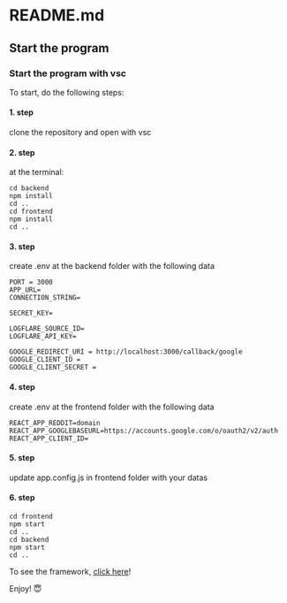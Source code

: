 # README.md

## Start the program

### Start the program with vsc

To start, do the following steps:

#### 1. step

clone the repository and open with vsc

#### 2. step

at the terminal:

```
cd backend
npm install
cd ..
cd frontend
npm install
cd ..
```

#### 3. step

create .env at the backend folder with the following data

```
PORT = 3000
APP_URL=
CONNECTION_STRING=

SECRET_KEY=

LOGFLARE_SOURCE_ID=
LOGFLARE_API_KEY=

GOOGLE_REDIRECT_URI = http://localhost:3000/callback/google
GOOGLE_CLIENT_ID =
GOOGLE_CLIENT_SECRET =
```

#### 4. step

create .env at the frontend folder with the following data

```
REACT_APP_REDDIT=domain
REACT_APP_GOOGLEBASEURL=https://accounts.google.com/o/oauth2/v2/auth
REACT_APP_CLIENT_ID=
```

#### 5. step

update app.config.js in frontend folder with your datas

#### 6. step

```
cd frontend
npm start
cd ..
cd backend
npm start
cd ..
```

To see the framework, [click here](https://www.figma.com/file/7MWbf0kSZyxNzL4d46tPyY/Reddit-clone?node-id=0%3A1)!

Enjoy! :innocent:
